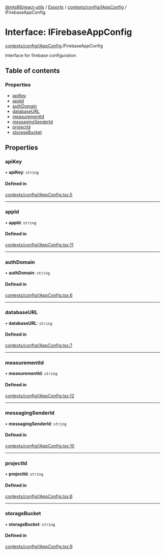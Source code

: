 [@mts88/react-utils](../README.md) / [Exports](../modules.md) / [contexts/config/IAppConfig](../modules/contexts_config_IAppConfig.md) / IFirebaseAppConfig

# Interface: IFirebaseAppConfig

[contexts/config/IAppConfig](../modules/contexts_config_IAppConfig.md).IFirebaseAppConfig

Interface for firebase configuration

## Table of contents

### Properties

- [apiKey](contexts_config_IAppConfig.IFirebaseAppConfig.md#apikey)
- [appId](contexts_config_IAppConfig.IFirebaseAppConfig.md#appid)
- [authDomain](contexts_config_IAppConfig.IFirebaseAppConfig.md#authdomain)
- [databaseURL](contexts_config_IAppConfig.IFirebaseAppConfig.md#databaseurl)
- [measurementId](contexts_config_IAppConfig.IFirebaseAppConfig.md#measurementid)
- [messagingSenderId](contexts_config_IAppConfig.IFirebaseAppConfig.md#messagingsenderid)
- [projectId](contexts_config_IAppConfig.IFirebaseAppConfig.md#projectid)
- [storageBucket](contexts_config_IAppConfig.IFirebaseAppConfig.md#storagebucket)

## Properties

### apiKey

• **apiKey**: `string`

#### Defined in

[contexts/config/IAppConfig.tsx:5](https://github.com/mts88/react-utils/blob/1802342/lib/contexts/config/IAppConfig.tsx#L5)

___

### appId

• **appId**: `string`

#### Defined in

[contexts/config/IAppConfig.tsx:11](https://github.com/mts88/react-utils/blob/1802342/lib/contexts/config/IAppConfig.tsx#L11)

___

### authDomain

• **authDomain**: `string`

#### Defined in

[contexts/config/IAppConfig.tsx:6](https://github.com/mts88/react-utils/blob/1802342/lib/contexts/config/IAppConfig.tsx#L6)

___

### databaseURL

• **databaseURL**: `string`

#### Defined in

[contexts/config/IAppConfig.tsx:7](https://github.com/mts88/react-utils/blob/1802342/lib/contexts/config/IAppConfig.tsx#L7)

___

### measurementId

• **measurementId**: `string`

#### Defined in

[contexts/config/IAppConfig.tsx:12](https://github.com/mts88/react-utils/blob/1802342/lib/contexts/config/IAppConfig.tsx#L12)

___

### messagingSenderId

• **messagingSenderId**: `string`

#### Defined in

[contexts/config/IAppConfig.tsx:10](https://github.com/mts88/react-utils/blob/1802342/lib/contexts/config/IAppConfig.tsx#L10)

___

### projectId

• **projectId**: `string`

#### Defined in

[contexts/config/IAppConfig.tsx:8](https://github.com/mts88/react-utils/blob/1802342/lib/contexts/config/IAppConfig.tsx#L8)

___

### storageBucket

• **storageBucket**: `string`

#### Defined in

[contexts/config/IAppConfig.tsx:9](https://github.com/mts88/react-utils/blob/1802342/lib/contexts/config/IAppConfig.tsx#L9)
